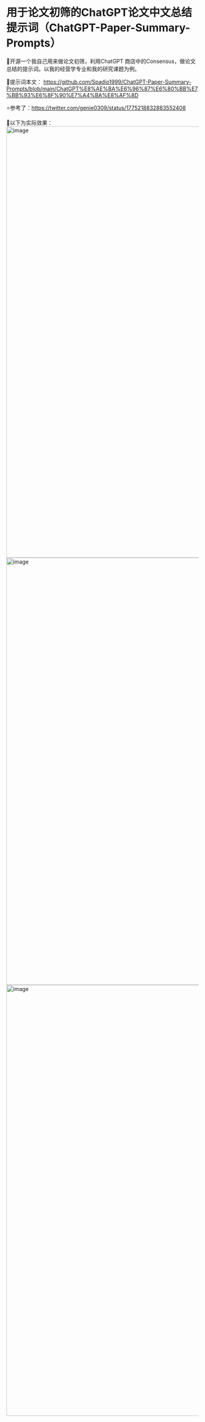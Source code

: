 # 用于论文初筛的ChatGPT论文中文总结提示词（ChatGPT-Paper-Summary-Prompts）

🌹开源一个我自己用来做论文初筛，利用ChatGPT 商店中的Consensus，做论文总结的提示词。以我的经营学专业和我的研究课题为例。

📃提示词本文：
https://github.com/Spadio1999/ChatGPT-Paper-Summary-Prompts/blob/main/ChatGPT%E8%AE%BA%E6%96%87%E6%80%BB%E7%BB%93%E6%8F%90%E7%A4%BA%E8%AF%8D

⭐️参考了：https://twitter.com/genie0309/status/1775218832883552408


👀以下为实际效果：
<img width="1129" alt="image" src="https://github.com/Spadio1999/ChatGPT-Paper-Summary-Prompts/assets/104052734/2f1fe839-0b9f-4635-b983-93d8270d1b03">
<img width="1118" alt="image" src="https://github.com/Spadio1999/ChatGPT-Paper-Summary-Prompts/assets/104052734/5aabe1c1-0d69-41c2-be8a-63185c46edfe">
<img width="1128" alt="image" src="https://github.com/Spadio1999/ChatGPT-Paper-Summary-Prompts/assets/104052734/a99d6063-2417-404b-a476-6c1851772130">
